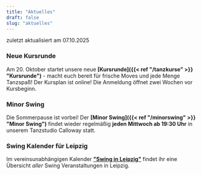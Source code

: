 ```yaml
---
title: "Aktuelles"
draft: false
slug: "aktuelles"
---
```


zuletzt aktualisiert am 07.10.2025

[//]: # (### Tag der offenen Tür am 19.01.2025)
[//]: # (Am **19.01.2025** öffnen wir unsere Türen für euch! Kommt vorbei, lernt Swingtänze kennen und schnuppert in unsere Welt des Tanzes hinein. Weitere Infos findet ihr auf der Seite von unseren **[Tag der offenen Tür]&#40;{{< ref "/opendoor" >}} "Tag der offenen Tür"&#41;**! Danach gibt es die Möglichkeit, beim [Tea Dance]&#40;{{< ref "/swingteatime" >}} "Tea Dance"&#41; weiterzutanzen.)

### Neue Kursrunde
Am 20. Oktober startet unsere neue **[Kursrunde]({{< ref "/tanzkurse" >}} "Kursrunde")** - macht euch bereit für frische Moves und jede Menge Tanzspaß! Der Kursplan ist online! Die Anmeldung öffnet zwei Wochen vor Kursbeginn.

### Minor Swing
Die Sommerpause ist vorbei! Der **[Minor Swing]({{< ref "/minorswing" >}} "Minor Swing")** findet wieder regelmäßig **jeden Mittwoch ab 19:30 Uhr** in unserem Tanzstudio Calloway statt.

[//]: # ( Während des Sommers findet bei guten Wetter **kein** Minor Swing im Calloway statt. Stattdessen treffen sich viele Tänzer Mittwochabend am **Inselteich im Clara-Zetkin-Park**.)

### Swing Kalender für Leipzig
Im vereinsunabhängigen Kalender [**"Swing in Leipzig"**](https://kalender.digital/0c529f4b4448ea55b992) findet ihr eine Übersicht *aller* Swing Veranstaltungen in Leipzig.
